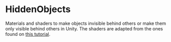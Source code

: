 # HiddenObjects
Materials and shaders to make objects invisible behind others or make them only visible behind others in Unity. The shaders are adapted from the ones found on [this tutorial](https://www.ronja-tutorials.com/2018/08/18/stencil-buffers.html).
